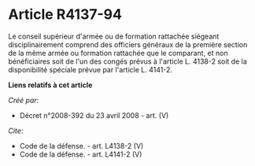 # Article R4137-94

Le conseil supérieur d'armée ou de formation rattachée siégeant disciplinairement comprend des officiers généraux de la
première section de la même armée ou formation rattachée que le comparant, et non bénéficiaires soit de l'un des congés
prévus à l'article L. 4138-2 soit de la disponibilité spéciale prévue par l'article L. 4141-2.

**Liens relatifs à cet article**

_Créé par_:

  - Décret n°2008-392 du 23 avril 2008 - art. (V)

_Cite_:

  - Code de la défense. - art. L4138-2 (V)
  - Code de la défense. - art. L4141-2 (V)

